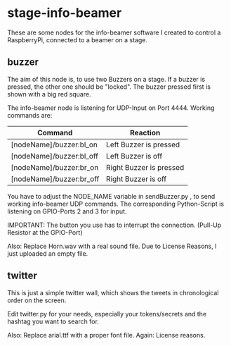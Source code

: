 # stage-info-beamer
These are some nodes for the info-beamer software I created
to control a RaspberryPi, connected to a beamer on a stage.


buzzer
------
The aim of this node is, to use two Buzzers on a stage. If a buzzer is pressed, the other one should be "locked". The buzzer pressed first is shown with a big red square. 

The info-beamer node is listening for UDP-Input on Port 4444. Working commands are:

Command | Reaction
--- | ---
[nodeName]/buzzer:bl_on | Left Buzzer is pressed
[nodeName]/buzzer:bl_off | Left Buzzer is off
[nodeName]/buzzer:br_on | Right Buzzer is pressed
[nodeName]/buzzer:br_off | Right Buzzer is off

You have to adjust the NODE_NAME variable in sendBuzzer.py , to send working info-beamer UDP commands.
The corresponding Python-Script is listening on GPIO-Ports 2 and 3 for input.


IMPORTANT: The button you use has to interrupt the connection. (Pull-Up Resistor at the GPIO-Port)


Also: Replace Horn.wav with a real sound file. Due to License Reasons, I just uploaded an empty file.

twitter
-------
This is just a simple twitter wall, which shows the tweets in chronological order on the screen. 

Edit twitter.py for your needs, especially your tokens/secrets and the hashtag you want to search for. 


Also: Replace arial.ttf with a proper font file. Again: License reasons.
